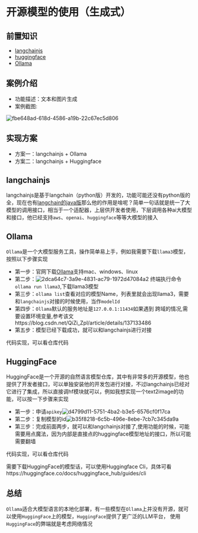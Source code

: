 # 开源模型的使用（生成式）

## 前置知识

- [langchainjs](https://js.langchain.com/v0.2/docs/introduction/)
- [huggingface](https://huggingface.co/)
- [Ollama](https://ollama.com/)


## 案例介绍
- 功能描述：文本和图片生成
- 案例截图:

![fbe648ad-618d-4586-a19b-22c67ec5d806](https://github.com/rookiewxy/langchainjs-demo/assets/65204427/382c0845-181e-4c24-8a6a-ff670abaa7dd)


## 实现方案
- 方案一：langchainjs + Ollama
- 方案二：langchainjs + Huggingface

## langchainjs
langchainjs是基于langchain（python版）开发的，功能可能还没有python版的全，现在也有[langchain的java版](https://github.com/langchain4j/langchain4j)那么他的作用是啥呢？简单一句话就是统一了大模型的调用接口，相当于一个适配器，上层供开发者使用，下层调用各种ai大模型和接口，他已经支持`aws`、`openai`、`huggingface`等等大模型的接入

## Ollama
`Ollama`是一个大模型服务工具，操作简单易上手，例如我需要下载`llama3`模型，按照以下步骤实现

- 第一步：官网下载[Ollama](https://ollama.com/)支持mac、windows、linux
- 第二步：![2dca64c7-3a9e-4831-ac79-1972d47084a2](https://github.com/rookiewxy/langchainjs-demo/assets/65204427/a5f1ca64-b018-410e-965d-e7ff33948d6b)
终端执行命令`ollama run llama3`,下载llama3模型
- 第三步：`ollama list`查看对应的模型Name，列表里就会出现llama3，需要和`langchainjs`对接的时候使用，当作`modelId`
- 第四步：`Ollama`默认的服务地址是`127.0.0.1:11434`如果遇到 跨域的情况,需要设置环境变量,参考该文https://blog.csdn.net/QiZi_Zpl/article/details/137133486
- 第五步：模型已经下载成功，就可以和langchainjs进行对接

代码实现，可以看仓库代码

## HuggingFace
HuggingFace是一个开源的自然语言模型仓库，其中有非常多的开源模型，他也提供了开发者接口，可以单独安装他的开发包进行对接，不过langchainjs已经对它进行了集成，所以直接调hf模块就可以，例如我想实现一个text2image的功能，可以按一下步骤来实现

- 第一步：申请`apikey`![d4799d11-5751-4ba2-b3e5-6576cf0f17ca](https://github.com/rookiewxy/langchainjs-demo/assets/65204427/14ff34f8-2bd3-4913-b8df-7c6b30c72142)
- 第二步：复制模型的id![b35f8218-6c5b-496e-8ebe-7cb7c345da9a](https://github.com/rookiewxy/langchainjs-demo/assets/65204427/c478122b-0762-4eef-9a11-7bbcfdcc2d71)
- 第三步：完成前面两步，就可以和langchainjs对接了,使用功能的时候，可能需要用点魔法，因为内部是直接点的huggingface模型地址的接口，所以可能需要翻墙

代码实现，可以看仓库代码

需要下载HuggingFace的模型话，可以使用Huggingface Cli，具体可看https://huggingface.co/docs/huggingface_hub/guides/cli


## 总结
`Ollama`适合大模型语言的本地化部署，有一些模型在`Ollama`上并没有开源，就可以使用`HuggingFace`上的模型，`HuggingFace`提供了更广泛的LLM平台， 使用`HuggingFace`的弊端就是考虑网络情况

